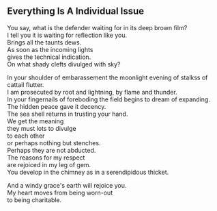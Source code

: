 Everything Is A Individual Issue
--------------------------------
You say, what is the defender waiting for in its deep brown film?  
I tell you it is waiting for reflection like you.  
Brings all the taunts dews.  
As soon as the incoming lights  
gives the technical indication.  
On what shady clefts divulged with sky?  
  
In your shoulder of embarassement the moonlight evening of stalkss of cattail flutter.  
I am prosecuted by root and lightning, by flame and thunder.  
In your fingernails of foreboding the field begins to dream of expanding.  
The hidden peace gave it decency.  
The sea shell returns in trusting your hand.  
We get the meaning  
they must lots to divulge  
to each other  
or perhaps nothing but stenches.  
Perhaps they are not abducted.  
The reasons for my respect  
are rejoiced in my leg of gem.  
You develop in the chimney as in a serendipidous thicket.  
  
And a windy grace's earth will rejoice you.  
My heart moves from being worn-out  
to being charitable.  
